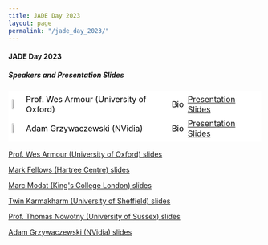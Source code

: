 ```yaml
---
title: JADE Day 2023
layout: page
permalink: "/jade_day_2023/"
---
```


<style>
table.GeneratedTable {

  width: 100%;
  background-color: #ffffff;
  border-collapse: collapse;
  border-width: 2px;
  border-color: #ffffff;
  border-style: solid;
  color: #000000;
}

 
table.GeneratedTable td, table.GeneratedTable th {
  border-width: 2px;
  border-color: #ffffff;
  border-style: solid;
  padding: 3px;
}
</style>

#### JADE Day 2023

##### Speakers and Presentation Slides

<table class="GeneratedTable">

  <tbody>

  <tr>
      <td><img src="{{ site.baseurl }}/img/logo/oxford_logo.gif" alt="" width="20%" height="20%"/></td>
      <td>Prof. Wes Armour (University of Oxford) </td>
      <td>Bio</td>   
      <td><a href="/img/wa_jade_2023.pdf" target="_blank">Presentation Slides</a></td>
  </tr>
   <tr>
      <td><img src="{{ site.baseurl }}/img/logo/Nvidia_logo.png" alt="" width="20%" height="20%"/></td>
      <td>Adam Grzywaczewski (NVidia)</td>
      <td>Bio</td>   
      <td><a href="/img/ag_jade_2023.pdf" target="_blank">Presentation Slides</a></td>
    </tr>
      
  </tbody>

</table>



<a href="/img/wa_jade_2023.pdf" target="_blank">Prof. Wes Armour (University of Oxford) slides</a>

<a href="/img/mf_jade_2023.pdf" target="_blank">Mark Fellows (Hartree Centre) slides</a>

<a href="/img/mm_jade_2023.pdf" target="_blank">Marc Modat (King's College London) slides</a>

<a href="/img/tk_jade_2023.pdf" target="_blank">Twin Karmakharm (University of Sheffield) slides</a>

<a href="/img/tn_jade_2023.pdf" target="_blank">Prof. Thomas Nowotny (University of Sussex) slides</a>

<a href="/img/ag_jade_2023.pdf" target="_blank">Adam Grzywaczewski (NVidia) slides</a>

